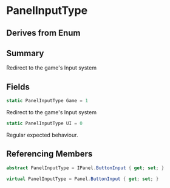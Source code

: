 # PanelInputType

## Derives from Enum

## Summary

Redirect to the game's Input system
## Fields

```c#
static PanelInputType Game = 1
```
Redirect to the game's Input system
```c#
static PanelInputType UI = 0
```
Regular expected behaviour.
## Referencing Members

```c#
abstract PanelInputType = IPanel.ButtonInput { get; set; } 
```
```c#
virtual PanelInputType = Panel.ButtonInput { get; set; } 
```
